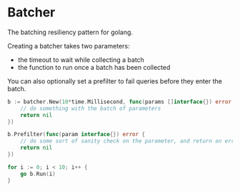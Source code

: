 # Batcher

The batching resiliency pattern for golang.

Creating a batcher takes two parameters:
- the timeout to wait while collecting a batch
- the function to run once a batch has been collected

You can also optionally set a prefilter to fail queries before they enter the
batch.

```go
b := batcher.New(10*time.Millisecond, func(params []interface{}) error {
	// do something with the batch of parameters
	return nil
})

b.Prefilter(func(param interface{}) error {
	// do some sort of sanity check on the parameter, and return an error if it fails
	return nil
})

for i := 0; i < 10; i++ {
	go b.Run(i)
}
```
